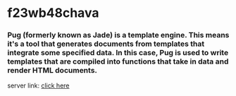 # f23wb48chava
### Pug (formerly known as Jade) is a template engine. This means it's a tool that generates documents from templates that integrate some specified data. In this case, Pug is used to write templates that are compiled into functions that take in data and render HTML documents.
server link: [click here](https://f23wb48chava.onrender.com)
